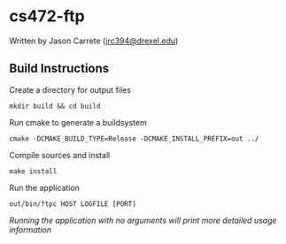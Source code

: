 cs472-ftp
===============
Written by Jason Carrete (jrc394@drexel.edu)

Build Instructions
------------------
Create a directory for output files

    mkdir build && cd build

Run cmake to generate a buildsystem

    cmake -DCMAKE_BUILD_TYPE=Release -DCMAKE_INSTALL_PREFIX=out ../

Compile sources and install

    make install

Run the application

    out/bin/ftpc HOST LOGFILE [PORT]

*Running the application with no arguments will print more detailed usage information*
